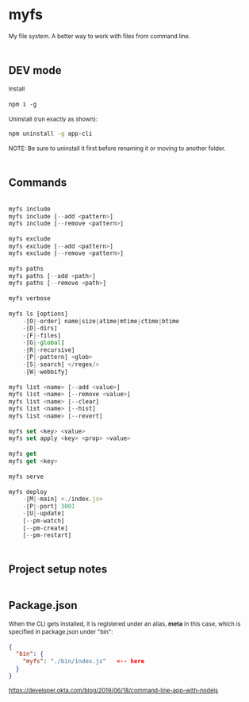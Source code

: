 # myfs
My file system.  A better way to work with files from command line.

## DEV mode

Install
```
npm i -g
```

Uninstall (run exactly as shown):
```bash
npm uninstall -g app-cli
```
NOTE: Be sure to uninstall it first before renaming it or moving to another folder.

## Commands

```js

myfs include 
myfs include [--add <pattern>]
myfs include [--remove <pattern>]

myfs exclude 
myfs exclude [--add <pattern>]
myfs exclude [--remove <pattern>]

myfs paths 
myfs paths [--add <path>]
myfs paths [--remove <path>]

myfs verbose

myfs ls [options]
    -[O|-order] name|size|atime|mtime|ctime|btime
    -[D|-dirs] 
    -[F|-files] 
    -[G|-global]
    -[R|-recursive]
    -[P|-pattern] <glob>
    -[S|-search] </regex/>
    -[W|-webbify] 

myfs list <name> [--add <value>]
myfs list <name> [--remove <value>]
myfs list <name> [--clear]
myfs list <name> [--hist]
myfs list <name> [--revert]

myfs set <key> <value>
myfs set apply <key> <prop> <value>

myfs get
myfs get <key>

myfs serve

myfs deploy 
    -[M|-main] <./index.js>
    -[P|-port] 3001
    -[U|-update]
    [--pm-watch]
    [--pm-create]
    [--pm-restart]


```

## Project setup notes

## Package.json
When the CLI gets installed, it is registered under an alias, **meta** in this case, which is specified in package.json under "bin": 
```json
{
  "bin": {
    "myfs": "./bin/index.js"   <-- here
  }
}
```
https://developer.okta.com/blog/2019/06/18/command-line-app-with-nodejs


<style>
html, body {
    margin: 0;
    padding: 3vw;
}

p, code, td, th, li { font-size: smaller; line-height: 1.4;  }

h2 {
    margin-top: 5vw;
}
table {
    
    width: 100%;
}
th:first-of-type,
td:first-of-type  { 
    width: 1%;
    min-width: unset;
}
th, td { 
    width: 99%;
}
th {
    
    font-weight: bold;
}
td {
    vertical-align: top;
}
</style>